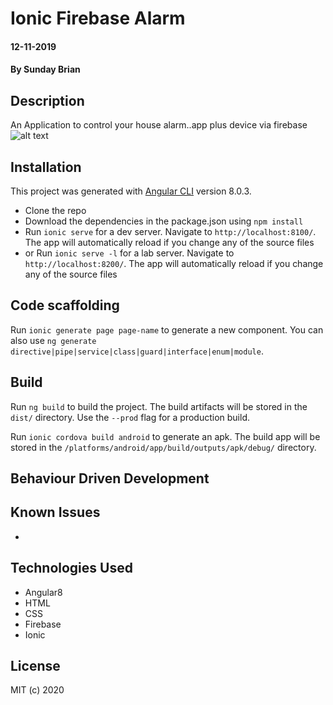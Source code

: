 # Ionic Firebase Alarm

#### 12-11-2019

#### By Sunday Brian

## Description

An Application to control your house alarm..app plus device via firebase
![alt text]()

## Installation

This project was generated with [Angular CLI](https://github.com/angular/angular-cli) version 8.0.3.

* Clone the repo
* Download the dependencies in the package.json using `npm install`
* Run `ionic serve` for a dev server. Navigate to `http://localhost:8100/`. The app will automatically reload if you change any of the source files
* or Run `ionic serve -l` for a lab server. Navigate to `http://localhost:8200/`. The app will automatically reload if you change any of the source files


## Code scaffolding

Run `ionic generate page page-name` to generate a new component. You can also use `ng generate directive|pipe|service|class|guard|interface|enum|module`.


## Build

Run `ng build` to build the project. The build artifacts will be stored in the `dist/` directory. Use the `--prod` flag for a production build.


Run `ionic cordova build android` to generate an apk. The build app will be stored in the `/platforms/android/app/build/outputs/apk/debug/` directory.


## Behaviour Driven Development 

            
## Known Issues

* 


## Technologies Used

* Angular8
* HTML
* CSS
* Firebase
* Ionic

    
## License 

MIT (c) 2020